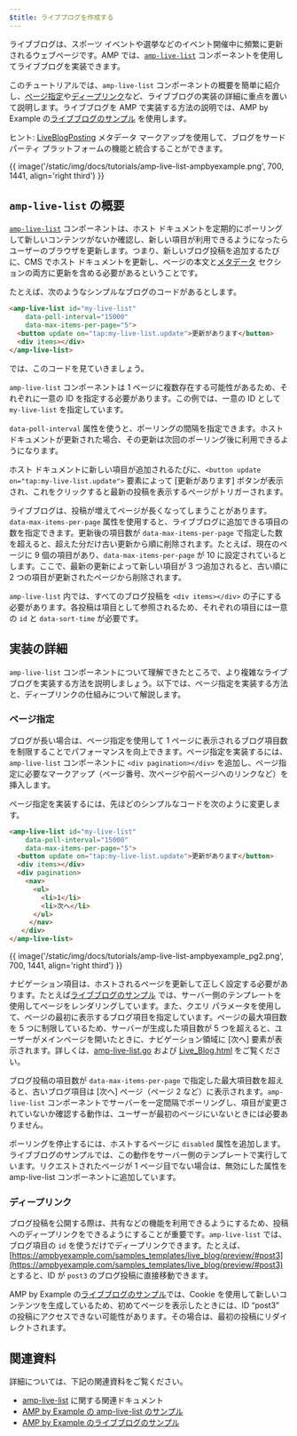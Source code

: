 ```yaml
---
$title: ライブブログを作成する
---
```


ライブブログは、スポーツ イベントや選挙などのイベント開催中に頻繁に更新されるウェブページです。AMP では、[`amp-live-list`](/ja/docs/reference/components/amp-live-list.html) コンポーネントを使用してライブブログを実装できます。

このチュートリアルでは、`amp-live-list` コンポーネントの概要を簡単に紹介し、[ページ指定](#pagination)や[ディープリンク](#deeplinking)など、ライブブログの実装の詳細に重点を置いて説明します。ライブブログを AMP で実装する方法の説明では、AMP by Example の[ライブブログのサンプル](https://www.ampbyexample.com/samples_templates/live_blog/) を使用します。

ヒント: [LiveBlogPosting](http://schema.org/LiveBlogPosting) メタデータ マークアップを使用して、ブログをサードパーティ プラットフォームの機能と統合することができます。

{{ image('/static/img/docs/tutorials/amp-live-list-ampbyexample.png', 700, 1441, align='right third') }} 

## `amp-live-list` の概要

[`amp-live-list`](/ja/docs/reference/components/amp-live-list.html) コンポーネントは、ホスト ドキュメントを定期的にポーリングして新しいコンテンツがないか確認し、新しい項目が利用できるようになったらユーザーのブラウザを更新します。つまり、新しいブログ投稿を追加するたびに、CMS でホスト ドキュメントを更新し、ページの本文と[メタデータ](https://ampbyexample.com/samples_templates/live_blog/#metadata) セクションの両方に更新を含める必要があるということです。

たとえば、次のようなシンプルなブログのコードがあるとします。

```html
<amp-live-list id="my-live-list"
    data-poll-interval="15000"
    data-max-items-per-page="5">
  <button update on="tap:my-live-list.update">更新があります</button>
  <div items></div>
</amp-live-list>
```

では、このコードを見ていきましょう。

`amp-live-list` コンポーネントは 1 ページに複数存在する可能性があるため、それぞれに一意の ID を指定する必要があります。この例では、一意の ID として `my-live-list` を指定しています。

`data-poll-interval` 属性を使うと、ポーリングの間隔を指定できます。ホスト ドキュメントが更新された場合、その更新は次回のポーリング後に利用できるようになります。

ホスト ドキュメントに新しい項目が追加されるたびに、`<button update on="tap:my-live-list.update">` 要素によって [更新があります] ボタンが表示され、これをクリックすると最新の投稿を表示するページがトリガーされます。

ライブブログは、投稿が増えてページが長くなってしまうことがあります。`data-max-items-per-page` 属性を使用すると、ライブブログに追加できる項目の数を指定できます。更新後の項目数が `data-max-items-per-page` で指定した数を超えると、超えた分だけ古い更新から順に削除されます。たとえば、現在のページに 9 個の項目があり、`data-max-items-per-page` が 10 に設定されているとします。ここで、最新の更新によって新しい項目が 3 つ追加されると、古い順に 2 つの項目が更新されたページから削除されます。

`amp-live-list` 内では、すべてのブログ投稿を `<div items></div>` の子にする必要があります。各投稿は項目として参照されるため、それぞれの項目には一意の `id` と `data-sort-time` が必要です。

## 実装の詳細

`amp-live-list` コンポーネントについて理解できたところで、より複雑なライブブログを実装する方法を説明しましょう。以下では、ページ指定を実装する方法と、ディープリンクの仕組みについて解説します。

### ページ指定

ブログが長い場合は、ページ指定を使用して 1 ページに表示されるブログ項目数を制限することでパフォーマンスを向上できます。ページ指定を実装するには、`amp-live-list` コンポーネントに `<div pagination></div>` を追加し、ページ指定に必要なマークアップ（ページ番号、次ページや前ページへのリンクなど）を挿入します。

ページ指定を実装するには、先ほどのシンプルなコードを次のように変更します。

```html
<amp-live-list id="my-live-list"
    data-poll-interval="15000"
    data-max-items-per-page="5">
  <button update on="tap:my-live-list.update">更新があります</button>
  <div items></div>
  <div pagination>
    <nav>
      <ul>
        <li>1</li>
        <li>次へ</li>
      </ul>
     </nav>
   </div>
</amp-live-list>
```

{{ image('/static/img/docs/tutorials/amp-live-list-ampbyexample_pg2.png', 700, 1441, align='right third') }}  

ナビゲーション項目は、ホストされるページを更新して正しく設定する必要があります。たとえば[ライブブログのサンプル](https://www.ampbyexample.com/samples_templates/live_blog/) では、サーバー側のテンプレートを使用してページをレンダリングしています。また、クエリ パラメータを使用して、ページの最初に表示するブログ項目を指定しています。ページの最大項目数を 5 つに制限しているため、サーバーが生成した項目数が 5 つを超えると、ユーザーがメインページを開いたときに、ナビゲーション領域に [次へ] 要素が表示されます。詳しくは、[amp-live-list.go](https://github.com/ampproject/amp-by-example/blob/master/backend/amp-live-list.go#L182) および [Live_Blog.html](https://github.com/ampproject/amp-by-example/blob/master/src/60_Samples_%2526_Templates/Live_Blog.html) をご覧ください。

ブログ投稿の項目数が `data-max-items-per-page` で指定した最大項目数を超えると、古いブログ項目は [次へ] ページ（ページ 2 など）に表示されます。`amp-live-list` コンポーネントでサーバーを一定間隔でポーリングし、項目が変更されていないか確認する動作は、ユーザーが最初のページにいないときには必要ありません。

ポーリングを停止するには、ホストするページに `disabled` 属性を追加します。ライブブログのサンプルでは、この動作をサーバー側のテンプレートで実行しています。リクエストされたページが 1 ページ目でない場合は、無効にした属性を amp-live-list コンポーネントに追加しています。

### ディープリンク

ブログ投稿を公開する際は、共有などの機能を利用できるようにするため、投稿へのディープリンクをできるようにすることが重要です。`amp-live-list` では、ブログ項目の `id` を使うだけでディープリンクできます。たとえば、[https://ampbyexample.com/samples_templates/live_blog/preview/#post3](https://ampbyexample.com/samples_templates/live_blog/preview/#post3) とすると、ID が `post3` のブログ投稿に直接移動できます。

AMP by Example の[ライブブログのサンプル](https://www.ampbyexample.com/samples_templates/live_blog/)では、Cookie を使用して新しいコンテンツを生成しているため、初めてページを表示したときには、ID “post3” の投稿にアクセスできない可能性があります。その場合は、最初の投稿にリダイレクトされます。

## 関連資料

詳細については、下記の関連資料をご覧ください。

- [amp-live-list](/ja/docs/reference/components/amp-live-list.html) に関する関連ドキュメント
- [AMP by Example の amp-live-list のサンプル](https://ampbyexample.com/components/amp-live-list/)
- [AMP by Example のライブブログのサンプル](https://www.ampbyexample.com/samples_templates/live_blog/)
 
 
 
